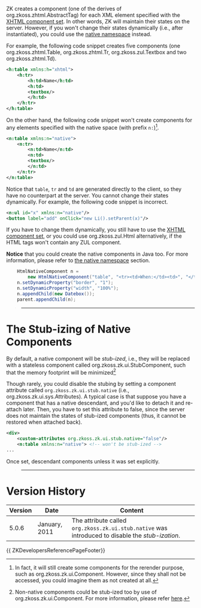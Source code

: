 ZK creates a component (one of the derives of
<javadoc>org.zkoss.zhtml.AbstractTag</javadoc>) for each XML element
specified with the [XHTML component set](ZUML_Reference/ZUML/Languages/XHTML). In other words, ZK
will maintain their states on the server. However, if you won't change
their states dynamically (i.e., after instantiated), you could use the
[native namespace](ZUML_Reference/ZUML/Namespaces/Native)
instead.

For example, the following code snippet creates five components (one
<javadoc>org.zkoss.zhtml.Table</javadoc>,
<javadoc>org.zkoss.zhtml.Tr</javadoc>,
<javadoc>org.zkoss.zul.Textbox</javadoc> and two
<javadoc>org.zkoss.zhtml.Td</javadoc>).

```xml
<h:table xmlns:h="xhtml">
    <h:tr>
        <h:td>Name</h:td>
        <h:td>
        <textbox/>
        </h:td>
    </h:tr>
</h:table>
```

On the other hand, the following code snippet won't create components
for any elements specified with the native space (with prefix `n:`)[^1].

```xml
<n:table xmlns:n="native">
    <n:tr>
        <n:td>Name</n:td>
        <n:td>
        <textbox/>
        </n:td>
    </n:tr>
</n:table>
```

Notice that `table`, `tr` and `td` are generated directly to the client,
so they have no counterpart at the server. You cannot change their
states dynamically. For example, the following code snippet is
incorrect.

```xml
<n:ul id="x" xmlns:n="native"/>
<button label="add" onClick="new Li().setParent(x)"/>
```

If you have to change them dynamically, you still have to use the [XHTML component set](ZUML_Reference/ZUML/Languages/XHTML), or you
could use <javadoc>org.zkoss.zul.Html</javadoc> alternatively, if the
HTML tags won't contain any ZUL component.

**Notice** that you could create the native components in Java too. For
more information, please refer to [the native namespace]({{site.baseurl}}/zk_dev_ref/ui_patterns/html_tags/the_native_namespace)
section.

```java
    HtmlNativeComponent n =
        new HtmlNativeComponent("table", "<tr><td>When:</td><td>", "</td></tr>");
    n.setDynamicProperty("border", "1");
    n.setDynamicProperty("width", "100%");
    n.appendChild(new Datebox());
    parent.appendChild(n);
```

> ------------------------------------------------------------------------
>
> <references/>

# The Stub-izing of Native Components

By default, a native component will be *stub-ized*, i.e., they will be
replaced with a stateless component called
<javadoc>org.zkoss.zk.ui.StubComponent</javadoc>, such that the memory
footprint will be minimized[^2]

Though rarely, you could disable the stubing by setting a component
attribute called `org.zkoss.zk.ui.stub.native` (i.e.,
<javadoc method="STUB_NATIVE">org.zkoss.zk.ui.sys.Attributes</javadoc>).
A typical case is that suppose you have a component that has a native
descendant, and you'd like to detach it and re-attach later. Then, you
have to set this attribute to false, since the server does not maintain
the states of stub-ized components (thus, it cannot be restored when
attached back).

```xml
<div>
    <custom-attributes org.zkoss.zk.ui.stub.native="false"/>
    <n:table xmlns:n="native"> <!-- won't be stub-ized -->
...
```

Once set, descendant components unless it was set explicitly.

> ------------------------------------------------------------------------
>
> <references/>

# Version History

| Version | Date          | Content                                                                                          |
|---------|---------------|--------------------------------------------------------------------------------------------------|
| 5.0.6   | January, 2011 | The attribute called `org.zkoss.zk.ui.stub.native` was introduced to disable the *stub-ization*. |

{{ ZKDevelopersReferencePageFooter}}

[^1]: In fact, it will still create some components for the rerender
    purpose, such as
    <javadoc method="invalidate()">org.zkoss.zk.ui.Component</javadoc>.
    However, since they shall not be accessed, you could imagine them as
    not created at all.

[^2]: Non-native components could be stub-ized too by use of
    <javadoc method="setStubonly(java.lang.String)" type="interface">org.zkoss.zk.ui.Component</javadoc>.
    For more information, please refer
    [here]({{site.baseurl}}/zk_dev_ref/performance_tips/specify_stubonly_for_client-only_components).
